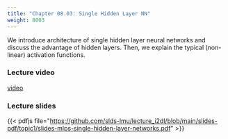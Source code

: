 ```yaml
---
title: "Chapter 08.03: Single Hidden Layer NN"
weight: 8003
---
```

We introduce architecture of single hidden layer neural networks and discuss the advantage of hidden layers. Then, we explain the typical (non-linear) activation
functions.

<!--more-->

### Lecture video

[video](https://drive.google.com/file/d/1OL3RSWHPvwzt1dDJ6DlZ6Md6cVUX0MST/view?usp=sharing)

### Lecture slides

{{< pdfjs file="https://github.com/slds-lmu/lecture_i2dl/blob/main/slides-pdf/topic1/slides-mlps-single-hidden-layer-networks.pdf" >}}
